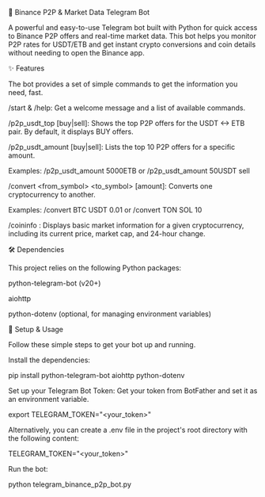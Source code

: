 🤖 Binance P2P & Market Data Telegram Bot

A powerful and easy-to-use Telegram bot built with Python for quick access to Binance P2P offers and real-time market data. This bot helps you monitor P2P rates for USDT/ETB and get instant crypto conversions and coin details without needing to open the Binance app.

✨ Features

The bot provides a set of simple commands to get the information you need, fast.

/start & /help: Get a welcome message and a list of available commands.

/p2p_usdt_top [buy|sell]: Shows the top P2P offers for the USDT <-> ETB pair. By default, it displays BUY offers.

/p2p_usdt_amount <amount><unit> [buy|sell]: Lists the top 10 P2P offers for a specific amount.

Examples: /p2p_usdt_amount 5000ETB or /p2p_usdt_amount 50USDT sell

/convert <from_symbol> <to_symbol> [amount]: Converts one cryptocurrency to another.

Examples: /convert BTC USDT 0.01 or /convert TON SOL 10

/coininfo <symbol>: Displays basic market information for a given cryptocurrency, including its current price, market cap, and 24-hour change.

🛠️ Dependencies

This project relies on the following Python packages:

python-telegram-bot (v20+)

aiohttp

python-dotenv (optional, for managing environment variables)

🚀 Setup & Usage

Follow these simple steps to get your bot up and running.

Install the dependencies:

pip install python-telegram-bot aiohttp python-dotenv


Set up your Telegram Bot Token:
Get your token from BotFather and set it as an environment variable.

export TELEGRAM_TOKEN="<your_token>"


Alternatively, you can create a .env file in the project's root directory with the following content:

TELEGRAM_TOKEN="<your_token>"


Run the bot:

python telegram_binance_p2p_bot.py
